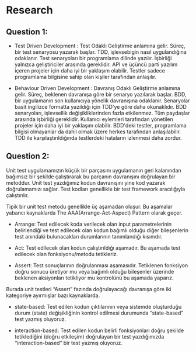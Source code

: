 # Research

## Question 1:

- Test Driven Development : Test Odaklı Geliştirme anlamına gelir. Süreç, bir test senaryosu yazarak başlar. TDD, işlevsebigin nasıl uygulandığına odaklanır. Test senaryoları bir programlama dilinde yazılır. İşbirliği yalnızca geliştiriciler arasında gereklidir. API ve üçüncü parti yazılım içeren projeler için daha iyi bir yaklaşım olabilir. Testler sadece programlama bilgisine sahip olan kişiler tarafından anlaşılır.

- Behaviour Driven Development : Davranış Odaklı Geliştirme anlamına gelir. Süreç, beklenen davranışa göre bir senaryo yazılarak başlar. BDD, bir uygulamanın son kullanıcıya yönelik davranışına odaklanır. Senaryolar basit ingilizce formatta yazıldığı için TDD'ye göre daha okunaklıdır. BDD senaryoları, işlevsellik değişikliklerinden fazla etkilenmez. Tüm paydaşlar arasında işbirliği gereklidir. Kullanıcı eylemleri tarafından yönetilen projeler için daha iyi bir yaklaşım olabilir. BDD'deki testler, programlama bilgisi olmayanlar da dahil olmak üzere herkes tarafından anlaşılabilir. TDD ile karşılaştırıldığında testlerdeki hataların izlenmesi daha zordur.

## Question 2:

Unit test uygulamamızın küçük bir parçasını uygulamanın geri kalanından bağımsız bir şekilde çalıştırarak bu parçanın davranışını doğrulayan bir metoddur. Unit test yazdığımız kodun davranışını yine kod yazarak doğrulamamızı sağlar. Test kodları genellikle bir test framework aracılığıyla çalıştırılır. 

Tipik bir unit test metodu genellikle üç aşamadan oluşur. Bu aşamalar yabancı kaynaklarda The AAA(Arrange-Act-Aspect) Pattern olarak geçer.

- Arrange: Test edilecek koda verilecek olan input parametrelerinin belirlendiği ve test edilecek olan kodun bağımlı olduğu diğer bileşenlerin test anındaki bulunacakları durumlarının tanımlandığı kısımdır.

- Act: Test edilecek olan kodun çalıştırıldığı aşamadır. Bu aşamada test edilecek olan fonksiyonu/metodu tetikleriz.

- Assert: Test sonuçlarının doğrulanması aşamasıdır. Tetiklenen fonksiyon doğru sonucu üretiyor mu veya bağımlı olduğu bileşenler üzerinde beklenen aksiyonları tetikliyor mu kontrolünü bu aşamada yaparız.

Burada unit testleri “Assert” fazında doğrulayacağı davranışa göre iki kategoriye ayırmışlar bazı kaynaklarda.

- state-based: Test edilen kodun çıktılarının veya sistemde oluşturduğu durum (state) değişikliğinin kontrol edilmesi durumunda “state-based” test yazmış oluyoruz.

- interaction-based: Test edilen kodun belirli fonksiyonları doğru şekilde tetiklediğini (doğru etkileşim) doğrulayan bir test yazdığımızda “interaction-based” bir test yazmış oluyoruz.
